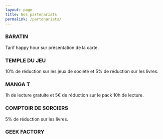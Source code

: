 ```yaml
---
layout: page
title: Nos partenariats
permalink: /partenariats/
---
```


### BARATIN

Tarif happy hour sur présentation de la carte.

### TEMPLE DU JEU

10% de réduction sur les jeux de société et 5% de réduction sur les livres.

### MANGA T

1h de lecture gratuite et 5€ de réduction sur le pack 10h de lecture.

### COMPTOIR DE SORCIERS

5% de réduction sur les livres.

### GEEK FACTORY